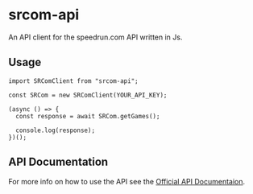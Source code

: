 # srcom-api

An API client for the speedrun.com API written in Js.

## Usage

```
import SRComClient from "srcom-api";

const SRCom = new SRComClient(YOUR_API_KEY);

(async () => {
  const response = await SRCom.getGames();

  console.log(response);
})();
```

## API Documentation
For more info on how to use the API see the [Official API Documentaion](https://github.com/speedruncomorg/api).